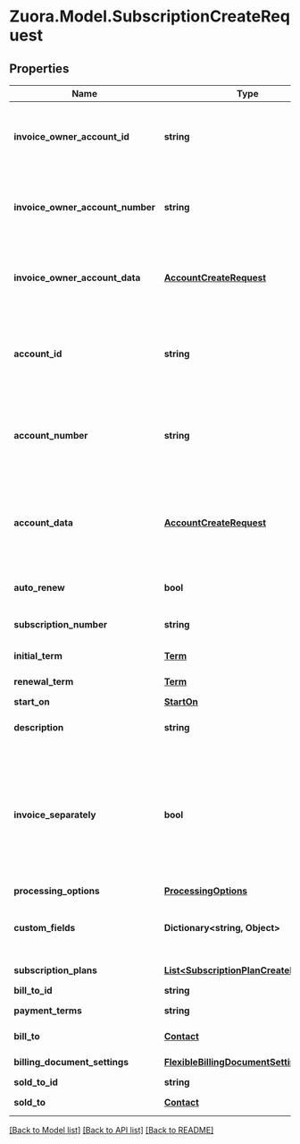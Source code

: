 
# Zuora.Model.SubscriptionCreateRequest

## Properties

Name | Type | Description | Notes
------------ | ------------- | ------------- | -------------
**invoice_owner_account_id** | **string** | Identifier of the account that owns the invoice associated with this subscription. If you specify this field, do not specify &#x60;invoice_owner_account_data&#x60;. | [optional] 
**invoice_owner_account_number** | **string** | Identifier of the account that owns the invoice associated with this subscription. If you specify this field, do not specify &#x60;invoice_owner_account_data&#x60;. | [optional] 
**invoice_owner_account_data** | [**AccountCreateRequest**](AccountCreateRequest.md) | The information of the new account that owns the invoice associated with this subscription. If you specify this field, do not specify &#x60;invoice_owner_account_id&#x60;. | [optional] 
**account_id** | **string** | Identifier of the account that owns the subscription. Subscription owner account can be different from the invoice owner account. If you specify this field, do not specify &#x60;account_data&#x60;. | [optional] 
**account_number** | **string** | Identifier of the account that owns the subscription. Subscription owner account can be different from the invoice owner account. If you specify this field, do not specify &#x60;account_data&#x60;. | [optional] 
**account_data** | [**AccountCreateRequest**](AccountCreateRequest.md) | The information of the new account that owns the subscription. The subscription owner account can be different from the invoice owner account. If you specify this field, do not specify &#x60;account_id&#x60;. | [optional] 
**auto_renew** | **bool** | If true, the subscription automatically renews at the end of the current term. | [optional] 
**subscription_number** | **string** | Human-readable identifier of the subscription; maybe user-supplied. | [optional] 
**initial_term** | [**Term**](Term.md) | Initial term information for the subscription. | [optional] 
**renewal_term** | [**Term**](Term.md) | Renewal term information for the subscription | [optional] 
**start_on** | [**StartOn**](StartOn.md) |  | [optional] 
**description** | **string** | Description of the subscription. Often useful for displaying to users. | [optional] 
**invoice_separately** | **bool** | Separates a single subscription from other subscriptions and creates an invoice for this subscription. If the value is &#x60;true&#x60;, the subscription is billed separately from other subscriptions. If the value is &#x60;false&#x60;, the subscription is included with other subscriptions in the account invoice. | [optional] 
**processing_options** | [**ProcessingOptions**](ProcessingOptions.md) |  | [optional] 
**custom_fields** | **Dictionary&lt;string, Object&gt;** | Set of user-defined fields associated with this object. Useful for storing additional information about the object in a structured format. | [optional] 
**subscription_plans** | [**List&lt;SubscriptionPlanCreateRequest&gt;**](SubscriptionPlanCreateRequest.md) | The plans associated with the new subscription. | [optional] 
**bill_to_id** | **string** | ID of the bill-to contact. | [optional] 
**payment_terms** | **string** | The name of payment term associated with the invoice. | [optional] 
**bill_to** | [**Contact**](Contact.md) | The billing address for the customer. | [optional] [readonly] 
**billing_document_settings** | [**FlexibleBillingDocumentSettings**](FlexibleBillingDocumentSettings.md) | The billing document settings for the customer. | [optional] 
**sold_to_id** | **string** | ID of the sold-to contact. | [optional] 
**sold_to** | [**Contact**](Contact.md) | The selling address for the customer. | [optional] [readonly] 

[[Back to Model list]](../README.md#documentation-for-models)
[[Back to API list]](../README.md#documentation-for-api-endpoints)
[[Back to README]](../README.md)

